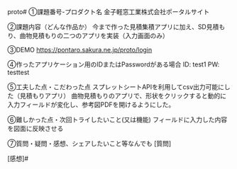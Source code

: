 proto# ①課題番号-プロダクト名 金子軽窓工業株式会社ポータルサイト

②課題内容（どんな作品か） 今まで作った見積集積アプリに加え、SD見積もり、曲物見積もりの二つのアプリを実装（入力画面のみ）

③DEMO https://pontaro.sakura.ne.jp/proto/login

④作ったアプリケーション用のIDまたはPasswordがある場合 ID: test1 PW: testtest

⑤工夫した点・こだわった点 
スプレットシートAPIを利用してcsv出力可能にした（見積もりアプリ）
曲物見積もりのアプリで、形状をクリックすると動的に入力フィールドが変化し、参考図PDFを開けるようにした。

⑥難しかった点・次回トライしたいこと(又は機能) 
フィールドに入力した内容を図面に反映させる

⑦質問・疑問・感想、シェアしたいこと等なんでも [質問]

[感想]#
